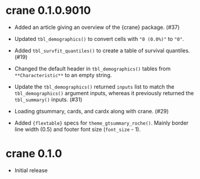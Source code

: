 # crane 0.1.0.9010

* Added an article giving an overview of the {crane} package. (#37)

* Updated `tbl_demographics()` to convert cells with `"0 (0.0%)"` to `"0"`.

* Added `tbl_survfit_quantiles()` to create a table of survival quantiles. (#19)

* Changed the default header in `tbl_demographics()` tables from `**Characteristic**` to an empty string.

* Update the `tbl_demographics()` returned `inputs` list to match the `tbl_demographics()` argument inputs, whereas it previously returned the `tbl_summary()` inputs. (#31)

* Loading gtsummary, cards, and cardx along with crane. (#29)

* Added `{flextable}` specs for `theme_gtsummary_roche()`. Mainly border line width (0.5) and footer font size (`font_size` - 1).

# crane 0.1.0

* Initial release
